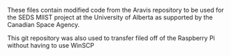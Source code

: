These files contain modified code from the Aravis repository to be used for the SEDS MIIST
project at the University of Alberta as supported by the Canadian Space Agency.

This git repository was also used to transfer filed off of the Raspberry Pi without having to use WinSCP
